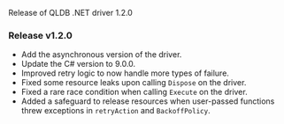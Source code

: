 Release of QLDB .NET driver 1.2.0

### Release v1.2.0

* Add the asynchronous version of the driver.
* Update the C# version to 9.0.0.
* Improved retry logic to now handle more types of failure.
* Fixed some resource leaks upon calling `Dispose` on the driver.
* Fixed a rare race condition when calling `Execute` on the driver.
* Added a safeguard to release resources when user-passed functions threw exceptions in `retryAction` and `BackoffPolicy`.
